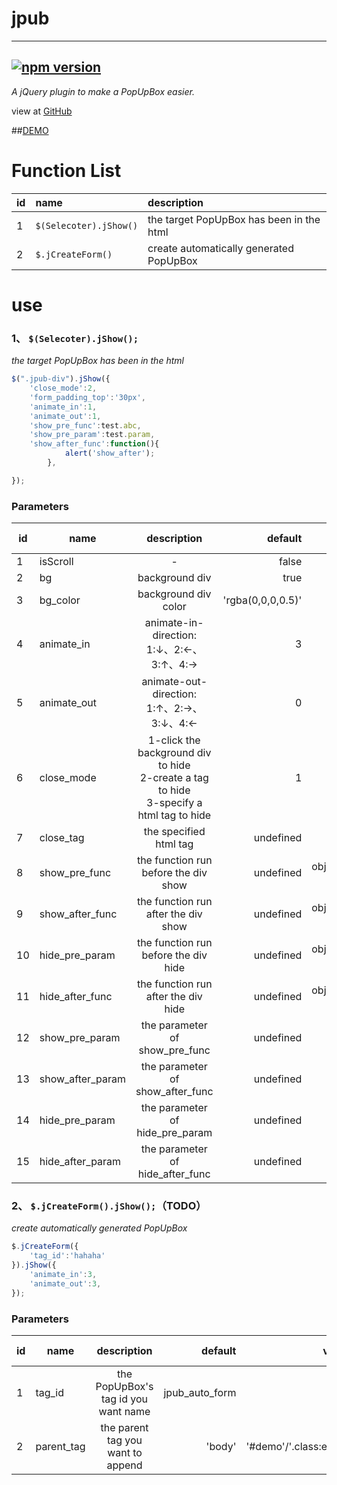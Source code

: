 # jpub
--------
[![npm version](https://badge.fury.io/js/jpub.png)](https://badge.fury.io/js/jpub)
-----------
*A jQuery plugin to make a PopUpBox easier.*

view at [GitHub](https://github.com/PichurChill/jpub)

##[DEMO](http://jirachi.win/jpub/)
# Function List
|id|name|description|
|---|:--|:--|
|1|`$(Selecoter).jShow()`|the target PopUpBox  has been in the html|
|2|`$.jCreateForm()`|create automatically generated PopUpBox|

# use
### 1、 `$(Selecoter).jShow();`
*the target PopUpBox  has been in the html*
```js
$(".jpub-div").jShow({
    'close_mode':2,
    'form_padding_top':'30px',
    'animate_in':1,
    'animate_out':1,
    'show_pre_func':test.abc,
    'show_pre_param':test.param,
    'show_after_func':function(){
            alert('show_after');
        },

});
```
### Parameters
|id| name | description | default |value|require id|
|-------------| ------------- |:-----------:| -----:| -----:| -----:|
|1| isScroll | - | false |true/false|-|
|2| bg | background div |true |true/false|-|
|3|bg_color | background div color| 'rgba(0,0,0,0.5)'|'rgba(x,x,x,x)'|2|
|4|animate_in|animate-in-direction:<br>1:↓、2:←、3:↑、4:→|3|1/2/3/4|-|
|5|animate_out|animate-out-direction:<br>1:↑、2:→、3:↓、4:←|0|0/1/2/3/4|-|
|6|close_mode|1-click the background div to hide<br>2-create a tag to hide<br>3-specify a html tag to hide|1|1/2/3|-|
|7|close_tag|the specified html tag|undefined|'#demo'/'.example'/...|6|
|8|show_pre_func|the function run before the div show|undefined|obj.func/funcName()/function(){alert()}|-|
|9|show_after_func|the function run after the div show|undefined|obj.func/funcName()/function(){alert()}|-|
|10|hide_pre_param|the function run before the div hide|undefined|obj.func/funcName()/function(){alert()}|-|
|11|hide_after_func|the function run after the div hide|undefined|obj.func/funcName()/function(){alert()}|-|
|12|show_pre_param|the parameter of show_pre_func |undefined|Any|8|
|13|show_after_param|the parameter of show_after_func |undefined|Any|9|
|14|hide_pre_param|the parameter of hide_pre_param |undefined|Any|10|
|15|hide_after_param|the parameter of hide_after_func |undefined|Any|11|

### 2、 `$.jCreateForm().jShow();`（TODO）
*create automatically generated PopUpBox*

```js
$.jCreateForm({
    'tag_id':'hahaha'
}).jShow({
    'animate_in':3,
    'animate_out':3,
});
```
### Parameters
|id| name | description | default |value|require id|
|-------------| ------------- |:-----------:| -----:| -----:| -----:|
|1| tag_id | the PopUpBox's tag id you want name  | jpub_auto_form |-|-|
|2|parent_tag|the parent tag you want to append|'body'|'#demo'/'.class:eq(x)'|-|
